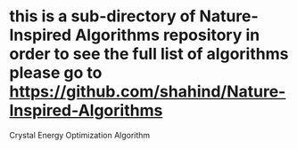 # this is a sub-directory of Nature-Inspired Algorithms repository in order to see the full list of algorithms please go to https://github.com/shahind/Nature-Inspired-Algorithms

Crystal Energy Optimization Algorithm
